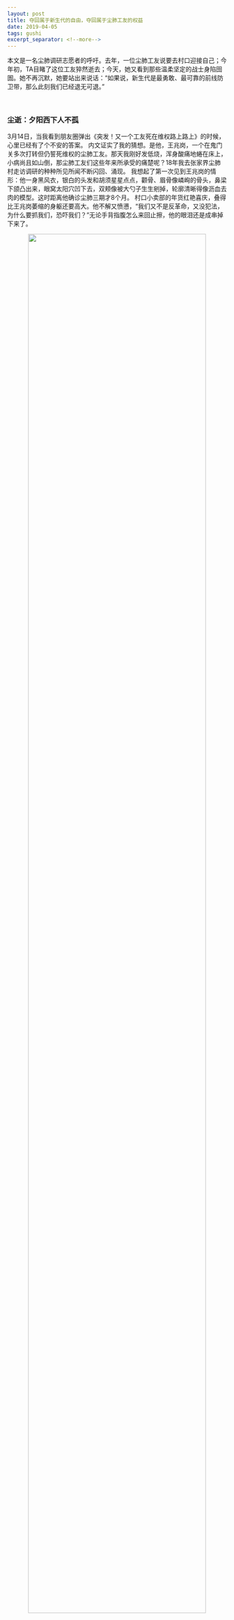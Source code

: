 ```yaml
---
layout: post
title: 夺回属于新生代的自由，夺回属于尘肺工友的权益
date: 2019-04-05
tags: gushi
excerpt_separator: <!--more-->
---
```


本文是一名尘肺调研志愿者的呼吁。去年，一位尘肺工友说要去村口迎接自己；今年初，TA目睹了这位工友猝然逝去；今天，她又看到那些温柔坚定的战士身陷囹圄。她不再沉默，她要站出来说话：“如果说，新生代是最勇敢、最可靠的前线防卫带，那么此刻我们已经退无可退。”

<br>
<h3>尘逝：夕阳西下人不孤</h3>

3月14日，当我看到朋友圈弹出《突发！又一个工友死在维权路上路上》的时候，心里已经有了个不安的答案。
内文证实了我的猜想。是他，王兆岗，一个在鬼门关多次打转但仍誓死维权的尘肺工友。那天我刚好发低烧，浑身酸痛地蜷在床上，小病尚且如山倒，那尘肺工友们这些年来所承受的痛楚呢？18年我去张家界尘肺村走访调研的种种所见所闻不断闪回、涌现。
我想起了第一次见到王兆岗的情形：他一身黑风衣，银白的头发和胡须星星点点，颧骨、眉骨像嶙峋的骨头，鼻梁下颌凸出来，眼窝太阳穴凹下去，双颊像被大勺子生生剜掉，轮廓清晰得像沥血去肉的模型。这时距离他确诊尘肺三期才8个月。
村口小卖部的年货红艳喜庆，叠得比王兆岗萎缩的身躯还要高大。他不解又愤懑，“我们又不是反革命，又没犯法，为什么要抓我们，恐吓我们？”无论手背指腹怎么来回止擦，他的眼泪还是成串掉下来了。

<div style="text-align:center"><img src="/images/CW1.jpg" width="90%"><br></div><br>

我想起了去年6月初和王兆岗在微信上聊天。那时王兆岗在深圳信访办病倒了，被送去医院后，医生拒绝给这个尘肺三期的病人开药，怕出医疗事故。王兆岗只能在医院吸一会氧，然后不得不选择离开维权队伍，独自坐17个小时的硬座回家。在那个无眠夜，他说起上次维权差点死在火车上，幸好有好心人帮他掐人中、喂救命丸。他给我发来襁褓中的孙子的照片，说老婆把孩子带得很好。他一再和叮嘱我：
“下次来，一定要先告诉我，我到村口接你。”“下次要来我家做客。”
当时只觉感动，现在回想才能体会这背后的分量。我记得很清楚，因为尘肺，王兆岗无法躺下、每晚只能挨着两床被子打瞌睡；一感冒就生不如死，“好像蜂煤炉子一下子关紧，气就没了，很憋”。他怕感冒、怕长期住院、怕家里负债累累，生活起居都十分小心，时不时还吃感冒药“预防”病发。
对于这样的病人来说，“到村口接你”是多大的承诺和信任。我很愧疚，没有兑现和王兆岗的约定，也没有更进一步关切工友维权的动态，虽然心里悬着这件事，但在行动上，怯弱的我始终不敢触碰太深。
王兆岗早就知道有这么的一天，他是抱着“死在深圳”的决心维权的。他的微信名叫“夕阳西下人不孤”。他说，黄泉路上有好多朋友、老乡陪着我，很热闹！不孤单！誓死维权，不死不休！

<div style="text-align:center"><img src="/images/CW2.jpg" width="90%"><br></div><br>

我也知道死亡是尘肺的终点，只是不知道这一天会来得这么快，毕竟王兆岗才确诊不到两年。我曾天真又自私地安慰自己，你不敢跑到最前面也没关系的，还有包子还有像新生代这样的行动型劳工资讯自媒体，始终坚守一线，尽力陪伴支持，向外界传递工友生活、维权及求助等重要信息。
然而，我不能继续欺骗自己了。今年1月开始，高墙掐灭了新生代的声音和行动。包子、小危、老柯先后都被关进牢狱，被安上“寻衅滋事”、“扰乱公共秩序”的罪名，律师至今未能见到包子，老柯的刑拘通知书姗姗来迟，小危在号子里被警察骂“不孝顺父母，被工人利用了”。

<br>
<h3>尘重：血肉筑深圳，遍地是冤魂</h3>

是谁被谁利用、抛弃？又是哪些人始终团结在一起，答案是显然的。
上世纪90年代，改革开放的春风催生了深圳建设的需求。湖南耒阳、桑植、汨罗三地的青壮年眼看在家乡耕作仅能温饱，便亲带亲、村连村地介绍，络绎不绝南下到深圳做风钻工，想让家人过上更好的生活。
在王兆岗的记忆里，工地里的井下暗无天日，好像“地狱”一样，下井的人就像被吸进深不见底的黑洞，一眨眼就看不见了，打电灯都看不到，只看到洞口直冒灰。为了赶进度，工友们甚至很少喝水以免要上厕所。一轮四、五个小时的工作后，才有半小时的休息时间可以上来扒几口饭。在“地狱”待半天，出来就“不成人形”，整张脸都是厚厚的灰尘，“只有两个眼睛在翻动”。
风钻工一般工作8到10小时，最晚赶工到晚上11点，最深钻过7、80米深的岩层。就是这样，他们用20年间的青春咸苦，扛起了“一夜崛起”的中国速度，把千里之外“跟老家没太大差别”的小渔村，建设成鳞次栉比的摩登深圳。

<div style="text-align:center"><img src="/images/CW3.jpg" width="90%"><br></div><br>

他们参建的京基100、地王大厦构成深圳高耸的天际线，皇岗渔农村改造和深圳水库工程加速了城市化基建进程，世界之窗、龙岗六约等地铁站方便了大众的出行，益田广场、卓越时代广场则提供了舒适的办公环境和休闲空间。美国有线电视新闻网2017年撰文称，深圳的高楼数量已超过全美总数。这个高楼神话，湖南风钻工功不可没。
他们万万没想到，自己要付出健康和生命的惨重代价。2009年下半年，随着越来越多的工友出现不适症状，被职业病医院拒绝检查，工人们才意识到尘肺病的凶险，而这时已有十多人先后因尘肺病死去。
深圳尘肺门因此爆发。在工人自身团结不懈的争取以及社会各界的推动下，工友们或取得深圳政府“特事特办”的赔偿或人文关怀金，或通过十多次官司外加向用人单位登报道歉，才拿到打了折的赔款。
维权只是痛苦的开始，生活是一场没有硝烟的酷刑。尘肺无法治愈，只会将人生、家庭乃至整条村庄卷入病痛、贫困的深渊。患者行动范围逐渐萎缩，不能上坡，也不能真正陪小孩玩，只能在一边看着，不厌其烦地嘱咐孩子不要走远，还不能进厨房做饭，因为受不了油烟的味道。前两年村里有个三期的尘肺工友，想到屋外的平地晒晒太阳，妻子放好轮椅，就在旁边忙活，没想到他人头一歪，倒地中风，瘫痪了。
慢慢地，日子就锁在了卧室。严格来说，是一张床、一堆药、一部呼吸机、一个尿壶和一个马桶。上半生工作的地狱只需要自己咬牙克服恐惧，下半生患病的地狱则拖垮全家。
日常治疗费本就不菲，万一要住重症监护室，每次都要花上一两万，贵的药、检查费、住院费都不能报销。赔款杯水车薪，根本填不了尘肺这个无底洞一样的社会传染病。一个93年就到深圳做风钻的工友，2016年10月因尘肺去世。从年头到下葬短短十个月，家里花了整整15万，其中14万都是借回来的。

<div style="text-align:center"><img src="/images/CW4.jpg" width="90%"><br></div><br>

<br>
<h3>尘痛：二度维权，铁幕围压</h3>

尘肺的潜力和威力远超人们的想象，它一直潜伏在工人体内，滞后爆发。09年桑植县40多人查出有病，约占该县维权人数的1/4。到了2017年底，当年没查出尘肺的工人，这次几乎都确诊，而且不少还是三期。
2018年1月开始，工人们想方设法自救、维权，却一次次迎来铁幕的打击。
维权前，老家相关部门不关心，只会让前来问询的工人回家。王兆岗去县政府办低保，工作人员说“你找你儿子啊，生病的人很多啊，不要找我们，自己搞定”。
维权期间，深圳政府时而拒绝沟通，时而象征性地安抚哄骗，时而用繁琐的表格、没公章的告知书、强人所难的流程来为难工人，可见相关职能部门对当年监管劳动用工情况的失职、不作为缺乏应有的反省，对尘肺门的悲剧缺乏妥善的处理。更让人绝望的是，政府各种下流手段层出不穷：恐吓威胁、监视跟踪、离间分化，喷辣椒水、暴力清场。

<div style="text-align:center"><img src="/images/CW5.jpg" width="90%"><br></div><br>

政府委派的法援律师频频打电话催促，怂恿工友签字画手印。可拿来的文件上却大处留白，甚至写着“不存在劳动关系”。
去年底工人的维权取得阶段性成果之际，湖南省政府又突然变卦，擅自修改工人和两地政府谈好的生活费条件，从深圳标准变成湖南农村的低保标准。
09年还有不少媒体报道尘肺门，有力推进了维权进展。到了18年，尘肺维权已经成了新闻禁区，就连星儿半点的跟进信息都被迅速404。工友发了一条维权相关的微博，第二天派出所就敲门查水表，之后再也发不出去了。
在这些辛酸艰困的时刻，是草根自媒体新生代始终代表着社会良知。主编包子多次下乡调研，关心工友的最新境况，修复他们的心灵创伤，又为工友和调研志愿者普及法律知识、梳理维权问题。包子被捕后，编辑老柯、小危顶着压力，继续揭露深圳相关部门的非法打压，为困难的工友发起募捐行动，筹集生活费。
尘肺工人当初打下了深圳最坚实的地基，而今却连最基本的呼吸权、医疗权都难以获得保障。当初他们敢为人先，今天深圳理应还他们一个有担当的“深圳速度”，而不是把精力用在禁锢、责骂这三位扎根基层、充满良知的年轻人身上！

<div style="text-align:center"><img src="/images/CW6.jpg" width="90%"><br></div><br>

<br>
<h3>尘世：我怕得脚都抖了，但难道不做吗？</h3>

如果我们生活在一个公平正义、人人平等的世界，谁不想岁月静好、现世安稳，过着尘世间平凡又幸福的生活？
尘肺工友想，他们多希望自己仍拥有强壮的体魄，而不是在信访办、社保局、法院、救助站、医院之间奔走，像皮球一样被踢来踢去。他们多希望自己还是家里的顶梁柱，而不是逐渐成为家人的负担，让儿女不得不中断学业，让年逾八旬的父母还要下田种菜帮补生计。
只要自己还能做，工友从不轻易放弃劳动。凌晨12-5点拉菜，早上8点才去睡觉，这是一个刚确诊尘肺三期的工友的日常。当他说起2016年自己还能扛起两百斤的时候，一对乖巧可爱的儿女依偎环抱着他，好奇地打量着摄像机。大哥耳侧有一块斑秃，裸露出肉色的头皮，压力可想而知。
尘肺遗孀想，如果能再选一次，她们宁愿穷一点，丈夫当初就不用在外面睡墓地、讨薪、朝不保夕，后来也不用被尘肺折磨得这么惨。可惜世上既没有后悔药也没有尘肺特效药，她们一边料理家务，一边守在丈夫身边，喂药喂水，处理二便，备好热水袋，给制氧机加水，丈夫一动身就去拉好铺盖。尽管悉心照料如斯，她们还是止不住丈夫口中喷涌的鲜血和白沫。 
这大半辈子她们在家里扛着，服侍公婆、养育儿女孙辈、互助种田、为在外维权的丈夫凑生活费。丈夫死后，她们依然惯性失眠，眼泪怎么都哭不尽，甚至年过半百还得出去打工还债……一切不过是盼着日子好过一点。
 
<div style="text-align:center"><img src="/images/CW7.jpg" width="90%"><br></div><br>
 
包子、老柯、小危也想，只是他们怀揣并践行着“关注工人权益，传播马克思主义”的理想，总是为别人想得多为自己想得少。前年秋天，有次碰巧和大兔小危这对我心目中的偶像cp一起吃饭，我们聊起年轻人脱发的隐痛，苦恼的大兔兴致勃勃说着比划着，而小危则温柔地听着微笑着，饭后回去的路上，我看到他俩默契地牵起手，紧扣在一起，却完全没有情侣间那种甜蜜缠绵的对视，只是静静往前走，那是我见过最不经意又最动人的“放闪”。
去年包子在湖南走访，他对工友各家的情况都了如指掌，把事情安排得井井有条，他还给工友的孩子带去玩具，一边话家常，一边捣弄了几下玩具，见孩子开心，他也露出了那招牌的兔子一样的笑意，质朴又温厚。难道包子不想陪伴年迈的父母，不想照顾身怀六甲的妻子，不想亲眼看着自己的孩子出生吗？
在这个每天都有人被消声、被消失的国度里，每一次发声、行动都需要鼓起勇气，与自我审查斗争，与暴力机器斡旋。每个人都会害怕，但正如小危和大兔说的，“我怕得脚都抖了，但难道不做吗？”
如果说，新生代是最勇敢、最可靠的前线防卫带，那么此刻我们已经退无可退。我们不站出来，黑暗早晚会把所有人吞噬。工人也没有错，像包子、小危和老柯这样守着社会良心和底线的新生代也没有错。公义和善良就是我们的铠甲，走出去，无论是一次声援、一张明信片还是一次转发，只要唤起更多的人的关注，光明的辐射范围就更大一点，黑恶寒冷自会衰败。
谨以此文深切怀念王兆岗等尘肺亡友，愿包子、小危和老柯早日回到我们身边。
自由和公义终将属于我们，属于千千万万勇于反抗、坚韧不屈的劳动者！

（作者陈哀，曾参与2018年湖南尘肺工友的探访调研活动）



